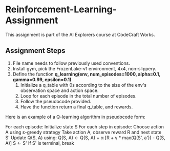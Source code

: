 # Reinforcement-Learning-Assignment
This assignment is part of the AI Explorers course at CodeCraft Works.

## Assignment Steps

1. File name needs to follow previously used conventions.
2. Install gym, pick the FrozenLake-v1 environment, 4x4, non-slippery.
3. Define the function **q_learning(env, num_episodes=1000, alpha=0.1, gamma=0.99, epsilon=0.1)**
   1. Initialize a q_table with 0s according to the size of the env's observation space and action space.
   2. Loop for each episode in the total number of episodes.
   3. Follow the pseudocode provided.
   4. Have the function return a final q_table, and rewards.

Here is an example of a Q-learning algorithm in pseudocode form:

For each episode:
  Initialize state S
  For each step in episode:
    Choose action A using ε-greedy strategy
    Take action A, observe reward R and next state S'
    Update Q(S, A) using:
      Q(S, A) ← Q(S, A) + α [R + γ * max(Q(S', a')) - Q(S, A)]
    S ← S'
    If S' is terminal, break
